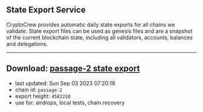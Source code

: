 ## State Export Service
CryptoCrew provides automatic daily state exports for all chains we validate. State export files can be used as genesis files and are a snapshot of the current blockchain state, including all validators, accounts, balances and delegations.

---
**Download: [passage-2 state export](https://dl.ccvalidators.com/SERVICE/passage/passage-2_export_4582210.json)**
---

- last updated: Sun Sep 03 2023 07:20:18
- chain id: `passage-2`
- export height: `4582210`
- use for: airdrops, local tests, chain recovery
